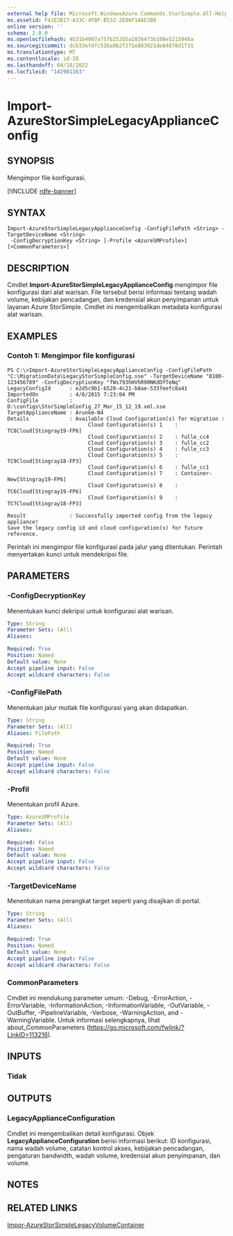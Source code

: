 ```yaml
---
external help file: Microsoft.WindowsAzure.Commands.StorSimple.dll-Help.xml
ms.assetid: F41E3B17-A33C-4FBF-B532-2E86F1AAE2B8
online version: ''
schema: 2.0.0
ms.openlocfilehash: 4b31b4007a757b252b5a1026473b108e5215048a
ms.sourcegitcommit: dcb33efdfc53ba0b2f271e883021de84878d1f31
ms.translationtype: MT
ms.contentlocale: id-ID
ms.lasthandoff: 04/18/2022
ms.locfileid: "142981163"
---
```

# Import-AzureStorSimpleLegacyApplianceConfig

## SYNOPSIS
Mengimpor file konfigurasi.

[!INCLUDE [rdfe-banner](../../includes/rdfe-banner.md)]

## SYNTAX

```
Import-AzureStorSimpleLegacyApplianceConfig -ConfigFilePath <String> -TargetDeviceName <String>
 -ConfigDecryptionKey <String> [-Profile <AzureSMProfile>] [<CommonParameters>]
```

## DESCRIPTION
Cmdlet **Import-AzureStorSimpleLegacyApplianceConfig** mengimpor file konfigurasi dari alat warisan.
File tersebut berisi informasi tentang wadah volume, kebijakan pencadangan, dan kredensial akun penyimpanan untuk layanan Azure StorSimple.
Cmdlet ini mengembalikan metadata konfigurasi alat warisan.

## EXAMPLES

### Contoh 1: Mengimpor file konfigurasi
```
PS C:\>Import-AzureStorSimpleLegacyApplianceConfig -ConfigFilePath "C:\MigrationData\LegacyStorSimpleConfig.sse" -TargetDeviceName "8100-123456789" -ConfigDecryptionKey "fWs793hHVhR90NKdDYTeNq"
LegacyConfigId      : e2d5c9b1-b528-4c21-b8ae-533feefc8a41
ImportedOn          : 4/8/2015 7:23:04 PM
ConfigFile          : D:\configs\StorSimpleConfig_27_Mar_15_12_19.xml.sse
TargetApplianceName : Arunkm-N4
Details             : Available Cloud Configuration(s) for migration : 
                          Cloud Configuration(s) 1    : TC8Cloud[Stingray19-FP6] 
                          Cloud Configuration(s) 2    : fulle_cc4
                          Cloud Configuration(s) 3    : fulle_cc2
                          Cloud Configuration(s) 4    : fulle_cc3
                          Cloud Configuration(s) 5    : TC9Cloud[Stingray18-FP3] 
                          Cloud Configuration(s) 6    : fulle_cc1
                          Cloud Configuration(s) 7    : Container-New[Stingray19-FP6] 
                          Cloud Configuration(s) 8    : TC6Cloud[Stingray19-FP6] 
                          Cloud Configuration(s) 9    : TC7Cloud[Stingray18-FP3] 

Result              : Successfully imported config from the legacy appliance! 
Save the legacy config id and cloud configuration(s) for future reference.
```

Perintah ini mengimpor file konfigurasi pada jalur yang ditentukan.
Perintah menyertakan kunci untuk mendekripsi file.

## PARAMETERS

### -ConfigDecryptionKey
Menentukan kunci dekripsi untuk konfigurasi alat warisan.

```yaml
Type: String
Parameter Sets: (All)
Aliases: 

Required: True
Position: Named
Default value: None
Accept pipeline input: False
Accept wildcard characters: False
```

### -ConfigFilePath
Menentukan jalur mutlak file konfigurasi yang akan didapatkan.

```yaml
Type: String
Parameter Sets: (All)
Aliases: FilePath

Required: True
Position: Named
Default value: None
Accept pipeline input: False
Accept wildcard characters: False
```

### -Profil
Menentukan profil Azure.

```yaml
Type: AzureSMProfile
Parameter Sets: (All)
Aliases: 

Required: False
Position: Named
Default value: None
Accept pipeline input: False
Accept wildcard characters: False
```

### -TargetDeviceName
Menentukan nama perangkat target seperti yang disajikan di portal.

```yaml
Type: String
Parameter Sets: (All)
Aliases: 

Required: True
Position: Named
Default value: None
Accept pipeline input: False
Accept wildcard characters: False
```

### CommonParameters
Cmdlet ini mendukung parameter umum: -Debug, -ErrorAction, -ErrorVariable, -InformationAction, -InformationVariable, -OutVariable, -OutBuffer, -PipelineVariable, -Verbose, -WarningAction, and -WarningVariable. Untuk informasi selengkapnya, lihat about_CommonParameters (https://go.microsoft.com/fwlink/?LinkID=113216).

## INPUTS

### Tidak

## OUTPUTS

### LegacyApplianceConfiguration
Cmdlet ini mengembalikan detail konfigurasi.
Objek **LegacyApplianceConfiguration** berisi informasi berikut: ID konfigurasi, nama wadah volume, catatan kontrol akses, kebijakan pencadangan, pengaturan bandwidth, wadah volume, kredensial akun penyimpanan, dan volume.

## NOTES

## RELATED LINKS

[Impor-AzureStorSimpleLegacyVolumeContainer](./Import-AzureStorSimpleLegacyVolumeContainer.md)


